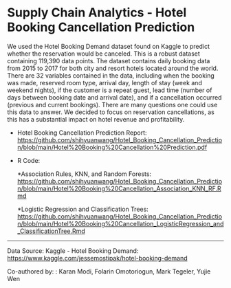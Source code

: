 # Supply Chain Analytics - Hotel Booking Cancellation Prediction
 
We used the Hotel Booking Demand dataset found on Kaggle to predict whether the reservation would be canceled. This is a robust dataset containing 119,390 data points. The dataset contains daily booking data from 2015 to 2017 for both city and resort hotels located around the world. There are 32 variables contained in the data, including when the booking was made, reserved room type, arrival day, length of stay (week and weekend nights), if the customer is a repeat guest, lead time (number of days between booking date and arrival date), and if a cancellation occurred (previous and current bookings). There are many questions one could use this data to answer. We decided to focus on reservation cancellations, as this has a substantial impact on hotel revenue and profitability. 


- Hotel Booking Cancellation Prediction Report: https://github.com/shihyuanwang/Hotel_Booking_Cancellation_Prediction/blob/main/Hotel%20Booking%20Cancellation%20Prediction.pdf

- R Code: 

  *Association Rules, KNN, and Random Forests: https://github.com/shihyuanwang/Hotel_Booking_Cancellation_Prediction/blob/main/Hotel%20Booking%20Cancellation_Association_KNN_RF.Rmd

  *Logistic Regression and Classification Trees: https://github.com/shihyuanwang/Hotel_Booking_Cancellation_Prediction/blob/main/Hotel%20Booking%20Cancellation_LogisticRegression_and_ClassificationTree.Rmd

---------------------------------------------------------------
Data Source: Kaggle - Hotel Booking Demand: https://www.kaggle.com/jessemostipak/hotel-booking-demand

Co-authored by: : Karan Modi, Folarin Omotoriogun, Mark Tegeler, Yujie Wen
